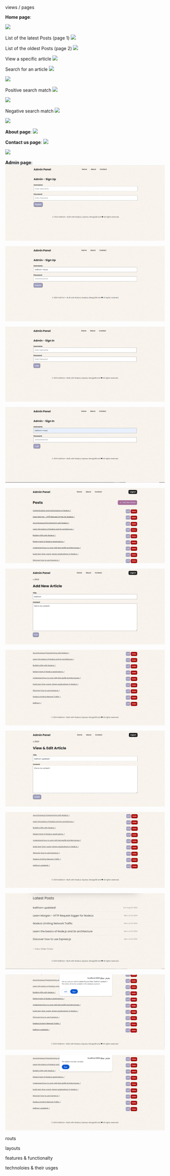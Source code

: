 views / pages


**Home page**:

![](project-imgs/1.png)

List of the latest Posts (page 1)
![](project-imgs/2.png)

List of the oldest Posts (page 2)
![](project-imgs/3.png)

View a specific article
![](project-imgs/4.png)

Search for an article
![](project-imgs/5.png)

![](project-imgs/6.png)

Positive search match
![](project-imgs/7.png)

![](project-imgs/8.png)

Negative search match
![](project-imgs/9.png)

![](project-imgs/10.png)


**About page**:
![](project-imgs/11.png)


**Contact us page**:
![](project-imgs/12.png)

![](project-imgs/13.png)


**Admin page**:
![](project-imgs/10blog-%20admin%20registration.png)

![](project-imgs/10blog-%20admin%20registration%202.png)

![](project-imgs/11blog-%20admin%20login.png)

![](project-imgs/11blog-%20admin%20login%202.png)

![](project-imgs/12blog-admin%20dashboard.png)

![](project-imgs/13blog-%20admin%20-%20post%20new%20article.png)

![](project-imgs/13blog-%20admin%20-%20post%20new%20article%202.png)

![](project-imgs/14blog-%20admin%20-edit%20article.png)

![](project-imgs/14blog-%20admin%20-edit%20article%202.png)

![](project-imgs/14blog-%20admin%20-edit%20article%203.png)

![](project-imgs/15blog-%20admin%20-delete%20article.png)

![](project-imgs/15blog-%20admin%20-delete%20article%202.png)






routs


layouts 


features & functionalty



technoloies & their usges